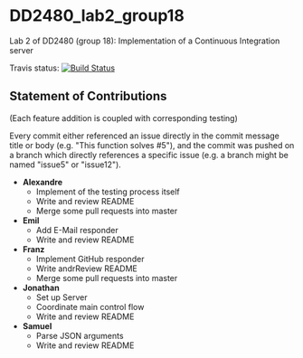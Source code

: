 # DD2480_lab2_group18
Lab 2 of DD2480 (group 18): Implementation of a Continuous Integration server

Travis status: [![Build Status](https://travis-ci.org/apeinot/DD2480_lab2_group18.svg?branch=master)](https://travis-ci.org/apeinot/DD2480_lab2_group18)


## Statement of Contributions


(Each feature addition is coupled with corresponding testing)

Every commit either referenced an issue directly in the commit message title or body (e.g. "This function solves #5"), and the commit was pushed on a branch which directly references a specific issue (e.g. a branch might be named "issue5" or "issue12").

* **Alexandre**
  * Implement of the testing process itself
  * Write and review README
  * Merge some pull requests into master
* **Emil**
  * Add E-Mail responder
  * Write and review README
* **Franz**
  * Implement GitHub responder
  * Write andrReview README
  * Merge some pull requests into master
* **Jonathan**
  * Set up Server
  * Coordinate main control flow
  * Write and review README
* **Samuel**
  * Parse JSON arguments
  * Write and review README